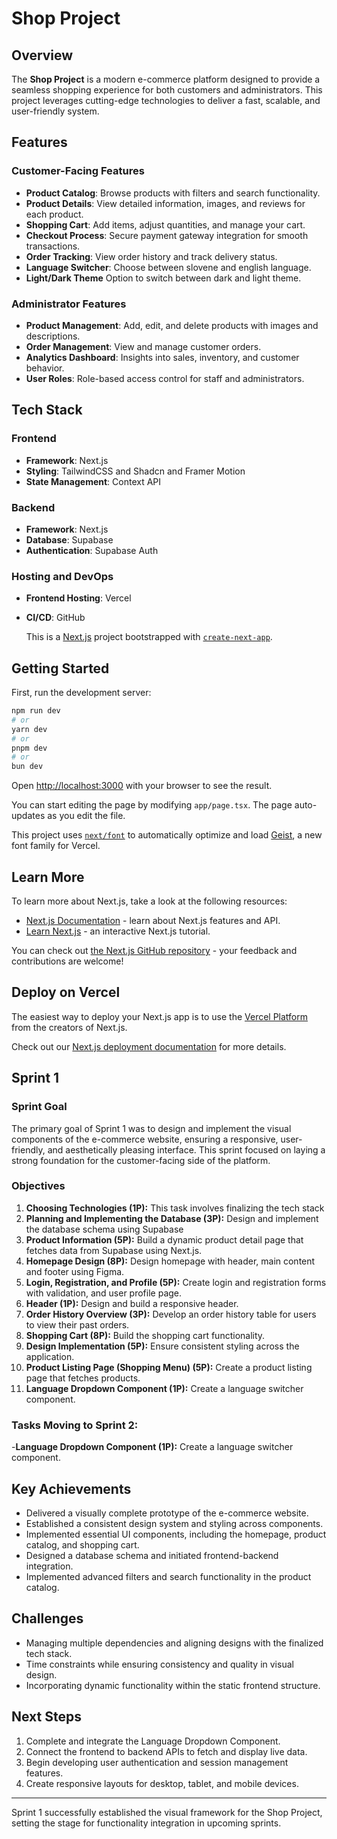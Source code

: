# Shop Project

## Overview
The **Shop Project** is a modern e-commerce platform designed to provide a seamless shopping experience for both customers and administrators. This project leverages cutting-edge technologies to deliver a fast, scalable, and user-friendly system. 

## Features
### Customer-Facing Features
- **Product Catalog**: Browse products with filters and search functionality.
- **Product Details**: View detailed information, images, and reviews for each product.
- **Shopping Cart**: Add items, adjust quantities, and manage your cart.
- **Checkout Process**: Secure payment gateway integration for smooth transactions.
- **Order Tracking**: View order history and track delivery status.
- **Language Switcher**: Choose between slovene and english language.
- **Light/Dark Theme** Option to switch between dark and light theme.

### Administrator Features
- **Product Management**: Add, edit, and delete products with images and descriptions.
- **Order Management**: View and manage customer orders.
- **Analytics Dashboard**: Insights into sales, inventory, and customer behavior.
- **User Roles**: Role-based access control for staff and administrators.

## Tech Stack
### Frontend
- **Framework**: Next.js
- **Styling**: TailwindCSS and Shadcn and Framer Motion
- **State Management**: Context API

### Backend
- **Framework**: Next.js
- **Database**: Supabase
- **Authentication**: Supabase Auth

### Hosting and DevOps
- **Frontend Hosting**: Vercel
- **CI/CD**: GitHub

  This is a [Next.js](https://nextjs.org) project bootstrapped with [`create-next-app`](https://nextjs.org/docs/app/api-reference/cli/create-next-app).

## Getting Started

First, run the development server:

```bash
npm run dev
# or
yarn dev
# or
pnpm dev
# or
bun dev
```

Open [http://localhost:3000](http://localhost:3000) with your browser to see the result.

You can start editing the page by modifying `app/page.tsx`. The page auto-updates as you edit the file.

This project uses [`next/font`](https://nextjs.org/docs/app/building-your-application/optimizing/fonts) to automatically optimize and load [Geist](https://vercel.com/font), a new font family for Vercel.

## Learn More

To learn more about Next.js, take a look at the following resources:

- [Next.js Documentation](https://nextjs.org/docs) - learn about Next.js features and API.
- [Learn Next.js](https://nextjs.org/learn) - an interactive Next.js tutorial.

You can check out [the Next.js GitHub repository](https://github.com/vercel/next.js) - your feedback and contributions are welcome!

## Deploy on Vercel

The easiest way to deploy your Next.js app is to use the [Vercel Platform](https://vercel.com/new?utm_medium=default-template&filter=next.js&utm_source=create-next-app&utm_campaign=create-next-app-readme) from the creators of Next.js.

Check out our [Next.js deployment documentation](https://nextjs.org/docs/app/building-your-application/deploying) for more details.


## Sprint 1

### Sprint Goal
The primary goal of Sprint 1 was to design and implement the visual components of the e-commerce website, ensuring a responsive, user-friendly, and aesthetically pleasing interface. This sprint focused on laying a strong foundation for the customer-facing side of the platform.

### Objectives
1. **Choosing Technologies (1P):** This task involves finalizing the tech stack 
2. **Planning and Implementing the Database (3P):** Design and implement the database schema using Supabase
3. **Product Information (5P):** Build a dynamic product detail page that fetches data from Supabase using Next.js. 
4. **Homepage Design (8P):** Design homepage with header, main content and footer using Figma.
5. **Login, Registration, and Profile (5P):** Create login and registration forms with validation, and user profile page.
6. **Header (1P):** Design and build a responsive header.
7. **Order History Overview (3P):** Develop an order history table for users to view their past orders.
8. **Shopping Cart (8P):** Build the shopping cart functionality.
9. **Design Implementation (5P):** Ensure consistent styling across the application.
10. **Product Listing Page (Shopping Menu) (5P):** Create a product listing page that fetches products.
11. **Language Dropdown Component (1P):** Create a language switcher component.

### Tasks Moving to Sprint 2:
-**Language Dropdown Component (1P):** Create a language switcher component.

## Key Achievements
- Delivered a visually complete prototype of the e-commerce website.
- Established a consistent design system and styling across components.
- Implemented essential UI components, including the homepage, product catalog, and shopping cart.
- Designed a database schema and initiated frontend-backend integration.
- Implemented advanced filters and search functionality in the product catalog.

## Challenges
- Managing multiple dependencies and aligning designs with the finalized tech stack.
- Time constraints while ensuring consistency and quality in visual design.
- Incorporating dynamic functionality within the static frontend structure.

## Next Steps
1. Complete and integrate the Language Dropdown Component.
2. Connect the frontend to backend APIs to fetch and display live data.
3. Begin developing user authentication and session management features.
4. Create responsive layouts for desktop, tablet, and mobile devices.

---

Sprint 1 successfully established the visual framework for the Shop Project, setting the stage for functionality integration in upcoming sprints.

